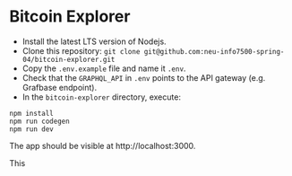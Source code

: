 # Bitcoin Explorer

* Install the latest LTS version of Nodejs.
* Clone this repository: `git clone git@github.com:neu-info7500-spring-04/bitcoin-explorer.git`
* Copy the `.env.example` file and name it `.env`. 
* Check that the `GRAPHQL_API` in `.env` points to the API gateway (e.g. Grafbase endpoint).
* In the `bitcoin-explorer` directory, execute:
```
npm install
npm run codegen
npm run dev
```
The app should be visible at http://localhost:3000.


This